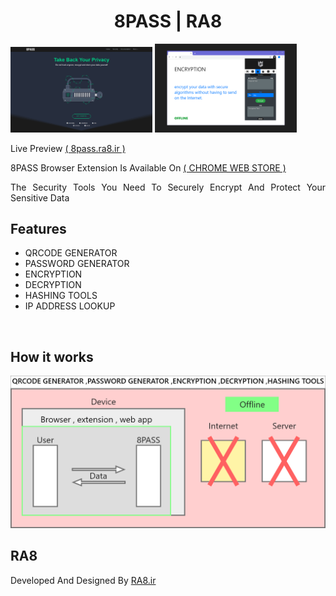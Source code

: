 <h1 align="center">
  <span>8PASS | RA8</span>
  <br>
</h1>
<p float="left">
  <img src="readme/screenshot.png" alt="RA8-SCRT" width="45%">
  <img src="readme/extension.png" alt="RA8-SCRT" width="45%">
</p>
<!-- <h1 style="flex">
  <br>
  <img float="left" src="readme/screenshot.png" alt="RA8-SCRT" width="50%">
  <img float="right" src="readme/extension.png" alt="RA8-SCRT" width="50%">
  <br>
</h1> -->

<p align="justify">
Live Preview <a href="https://8pass.ra8.ir" title="8pass.ra8.ir">( 8pass.ra8.ir )</a>
<p>
<p align="justify">
8PASS Browser Extension Is Available On <a href="https://chromewebstore.google.com/detail/8pass-security-tools/akgolcghbkfenobondknebgbebmckhio" title="8pass">( CHROME WEB STORE )</a>
<p>
<p align="justify">
The Security Tools You Need To Securely Encrypt And Protect Your Sensitive Data
<p>


## Features
- QRCODE GENERATOR
- PASSWORD GENERATOR
- ENCRYPTION
- DECRYPTION
- HASHING TOOLS
- IP ADDRESS LOOKUP

<br>

## How it works

<img src='readme/howitworks.png'>

## RA8

Developed And Designed By <a href="https://ra8.ir" title="RA8.ir">RA8.ir</a>
